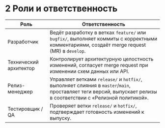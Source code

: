 # 2 Роли и ответственность

| Роль                | Ответственность                                                                                                                                             |
|---------------------|--------------------------------------------------------------------------------------------------------------------------------------------------------------|
| Разработчик         | Ведёт разработку в ветках `feature/` или `bugfix/`, выполняет коммиты с корректными комментариями, создаёт merge request (MR) в `develop`.                    |
| Технический архитектор | Контролирует архитектурную целостность изменений, согласует merge request при изменении схем данных или API.                                               |
| Релиз-менеджер      | Управляет ветками `release/` и `hotfix/`, выполняет слияния в `master`/`main`, проставляет теги версий, выпускает релизы в соответствии с «Релизной политикой». |
| Тестировщик / QA    | Проверяет ветки `release/` и `hotfix/`, подтверждает готовность изменений к выпуску.                                                                         |
